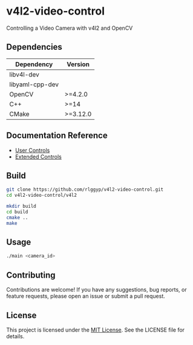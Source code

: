 # v4l2-video-control
Controlling a Video Camera with v4l2 and OpenCV

## Dependencies
| Dependency      | Version  |
| --------------- | -------- |
| libv4l-dev      |          |
| libyaml-cpp-dev |          |
| OpenCV          | >=4.2.0  |
| C++             | >=14     |
| CMake           | >=3.12.0 |

## Documentation Reference
- [User Controls](https://www.kernel.org/doc/html/v4.9/media/uapi/v4l/control.html)
- [Extended Controls](https://www.kernel.org/doc/html/v4.9/media/uapi/v4l/extended-controls.html)

## Build 
```bash
git clone https://github.com/rlggyp/v4l2-video-control.git
cd v4l2-video-control/v4l2

mkdir build
cd build
cmake ..
make

```
## Usage
```bash
./main <camera_id>
```
## Contributing
Contributions are welcome! If you have any suggestions, bug reports, or feature requests, please open an issue or submit a pull request.

## License
This project is licensed under the [MIT License](LICENSE). See the LICENSE file for details.
